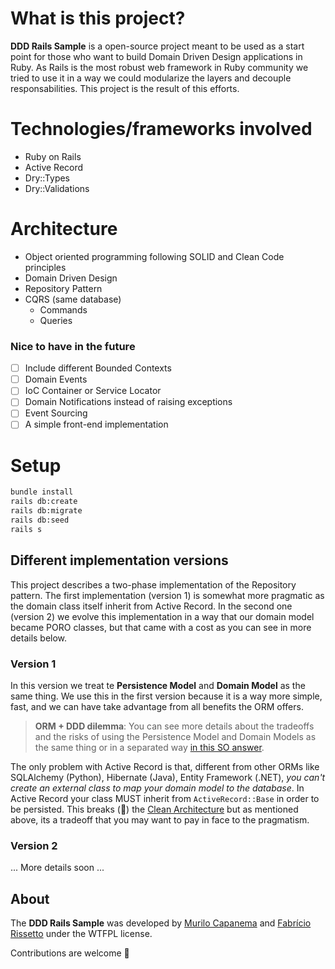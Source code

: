# What is this project?

**DDD Rails Sample** is a open-source project meant to be used as a start point for those who want to build Domain Driven Design applications in Ruby. As Rails is the most robust web framework in Ruby community we tried to use it in a way we could modularize the layers and decouple responsabilities. This project is the result of this efforts.

# Technologies/frameworks involved

- Ruby on Rails
- Active Record
- Dry::Types
- Dry::Validations

# Architecture

- Object oriented programming following SOLID and Clean Code principles
- Domain Driven Design
- Repository Pattern
- CQRS (same database)
  - Commands
  - Queries

### Nice to have in the future
- [ ] Include different Bounded Contexts
- [ ] Domain Events
- [ ] IoC Container or Service Locator
- [ ] Domain Notifications instead of raising exceptions
- [ ] Event Sourcing
- [ ] A simple front-end implementation

# Setup

```bash
bundle install
rails db:create
rails db:migrate
rails db:seed
rails s
```

## Different implementation versions

This project describes a two-phase implementation of the Repository pattern. The first implementation (version 1) is somewhat more pragmatic as the domain class itself inherit from Active Record. In the second one (version 2) we evolve this implementation in a way that our domain model became PORO classes, but that came with a cost as you can see in more details below.

### Version 1

In this version we treat te **Persistence Model** and **Domain Model** as the same thing. We use this in the first version because it is a way more simple, fast, and we can have take advantage from all benefits the ORM offers.

> **ORM + DDD dilemma**: You can see more details about the tradeoffs and the risks of using the Persistence Model and Domain Models as the same thing or in a separated way [in this SO answer](https://stackoverflow.com/a/34436709/890890).

The only problem with Active Record is that, different from other ORMs like SQLAlchemy (Python), Hibernate (Java), Entity Framework (.NET), *you can't create an external class to map your domain model to the database*. In Active Record your class MUST inherit from `ActiveRecord::Base` in order to be persisted. This breaks (:hankey:) the [Clean Architecture](https://8thlight.com/blog/uncle-bob/2012/08/13/the-clean-architecture.html) but as mentioned above, its a tradeoff that you may want to pay in face to the pragmatism.


### Version 2

... More details soon ...

## About

The **DDD Rails Sample** was developed by [Murilo Capanema](https://github.com/mcapanema) and [Fabrício Rissetto](https://github.com/fabriciorissetto/) under the WTFPL license.

Contributions are welcome :heartbeat:



